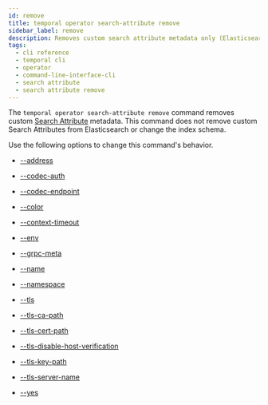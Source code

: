 ```yaml
---
id: remove
title: temporal operator search-attribute remove
sidebar_label: remove
description: Removes custom search attribute metadata only (Elasticsearch index schema is not modified).
tags:
  - cli reference
  - temporal cli
  - operator
  - command-line-interface-cli
  - search attribute
  - search attribute remove
---
```


The `temporal operator search-attribute remove` command removes custom [Search Attribute](/concepts/what-is-a-search-attribute) metadata.
This command does not remove custom Search Attributes from Elasticsearch or change the index schema.

Use the following options to change this command's behavior.

- [--address](/cli/cmd-options/address)

- [--codec-auth](/cli/cmd-options/codec-auth)

- [--codec-endpoint](/cli/cmd-options/codec-endpoint)

- [--color](/cli/cmd-options/color)

- [--context-timeout](/cli/cmd-options/context-timeout)

- [--env](/cli/cmd-options/env)

- [--grpc-meta](/cli/cmd-options/grpc-meta)

- [--name](/cli/cmd-options/name)

- [--namespace](/cli/cmd-options/namespace)

- [--tls](/cli/cmd-options/tls)

- [--tls-ca-path](/cli/cmd-options/tls-ca-path)

- [--tls-cert-path](/cli/cmd-options/tls-cert-path)

- [--tls-disable-host-verification](/cli/cmd-options/tls-disable-host-verification)

- [--tls-key-path](/cli/cmd-options/tls-key-path)

- [--tls-server-name](/cli/cmd-options/tls-server-name)

- [--yes](/cli/cmd-options/yes)
